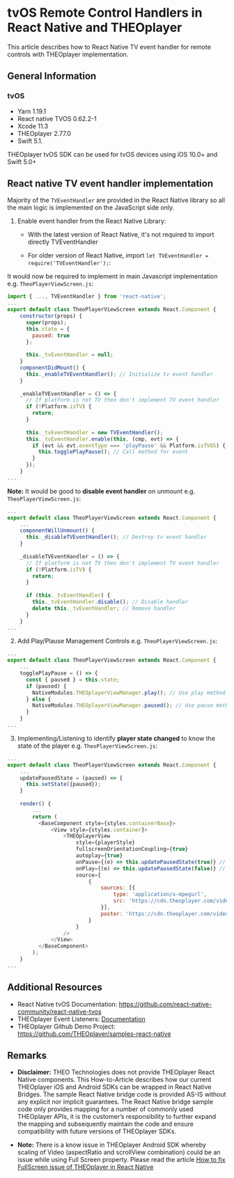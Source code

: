 # tvOS Remote Control Handlers in React Native and THEOplayer

This article describes how to React Native TV event handler for remote controls with THEOplayer implementation.

## General Information

### tvOS

- Yarn 1.19.1
- React native TVOS 0.62.2-1
- Xcode 11.3
- THEOplayer 2.77.0
- Swift 5.1.

THEOplayer tvOS SDK can be used for tvOS devices using iOS 10.0+ and Swift 5.0+

## React native TV event handler implementation

Majority of the `TVEventHandler` are provided in the React Native library so all the main logic is implemented on the JavaScript side only.

1. Enable event handler from the React Native Library: 

    - With the latest version of React Native, it's not required to import directly TVEventHandler

    - For older version of React Native, import `let TVEventHandler = require('TVEventHandler');`:

It would now be required to implement in main Javascript implementation e.g. `TheoPlayerViewScreen.js`:

```js
import { ..., TVEventHandler } from 'react-native';
...
export default class TheoPlayerViewScreen extends React.Component {
    constructor(props) {
      super(props);
      this.state = {
        paused: true
      };
 
      this._tvEventHandler = null;
    }
    componentDidMount() {
      this._enableTVEventHandler(); // Initialize tv event handler
    }
 
    _enableTVEventHandler = () => {
      // If platform is not TV then don't implement TV event handler
      if (!Platform.isTV) {
        return;
      }
 
      this._tvEventHandler = new TVEventHandler();
      this._tvEventHandler.enable(this, (cmp, evt) => {
        if (evt && evt.eventType === 'playPause' && Platform.isTVOS) { // Detect event e.g. playPause from TVOS
          this.togglePlayPause(); // Call method for event
        }
      });
    }
...
```

**Note:** It would be good to **disable event handler** on unmount e.g. `TheoPlayerViewScreen.js`:

```js
...
export default class TheoPlayerViewScreen extends React.Component {
    ...
    componentWillUnmount() {
      this._disableTVEventHandler(); // Destroy tv event handler
    }
 
    _disableTVEventHandler = () => {
      // If platform is not TV then don't implement TV event handler
      if (!Platform.isTV) {
        return;
      }
 
      if (this._tvEventHandler) {
        this._tvEventHandler.disable(); // Disable handler
        delete this._tvEventHandler; // Remove handler
      }
    }
...
```

2. Add Play/Plause Management Controls e.g. `TheoPlayerViewScreen.js`:

```js
...
export default class TheoPlayerViewScreen extends React.Component {
    ...
    togglePlayPause = () => {
      const { paused } = this.state;
      if (paused) {
        NativeModules.THEOplayerViewManager.play(); // Use play method declared in the THEOplayerViewManager
      } else {
        NativeModules.THEOplayerViewManager.paused(); // Use pause method declared in the THEOplayerViewManager
      }
    }
...
```

3. Implementing/Listening to identify **player state changed** to know the state of the player e.g. `TheoPlayerViewScreen.js`:

```js
...
export default class TheoPlayerViewScreen extends React.Component {
    ...
    updatePausedState = (paused) => {
      this.setState({paused});
    }
 
    render() {
        ...
        return (
          <BaseComponent style={styles.containerBase}>
              <View style={styles.container}>
                  <THEOplayerView
                      style={playerStyle}
                      fullscreenOrientationCoupling={true}
                      autoplay={true}
                      onPause={(e) => this.updatePausedState(true)} // Use declared theoplayer pause event call
                      onPlay={(e) => this.updatePausedState(false)} // Use declarated theoplayer play event call
                      source={
                          {
                              sources: [{
                                  type: 'application/x-mpegurl',
                                  src: 'https://cdn.theoplayer.com/video/big_buck_bunny/big_buck_bunny.m3u8',
                              }],
                              poster: 'https://cdn.theoplayer.com/video/big_buck_bunny/poster.jpg',
                          }
                      }
                  />
              </View>
          </BaseComponent>
        );
    }
...
```

## Additional Resources

- React Native tvOS Documentation: https://github.com/react-native-community/react-native-tvos
- THEOplayer Event Listeners: [Documentation](https://docs.theoplayer.com/getting-started/02-frameworks/03-react-native/07-event-listeners.md)
- THEOplayer Github Demo Project: https://github.com/THEOplayer/samples-react-native

## Remarks

- **Disclaimer:** THEO Technologies does not provide THEOplayer React Native components. This How-to-Article describes how our current THEOplayer iOS and Android SDKs can be wrapped in React Native Bridges. The sample React Native bridge code is provided AS-IS without any explicit nor implicit guarantees. The React Native bridge sample code only provides mapping for a number of commonly used THEOplayer APIs, it is the customer’s responsibility to further expand the mapping and subsequently maintain the code and ensure compatibility with future versions of THEOplayer SDKs.

- **Note:** There is a know issue in THEOplayer Android SDK whereby scaling of Video (aspectRatio and scrollView combination) could be an issue while using Full Screen property. Please read the article [How to fix FullScreen issue of THEOplayer in React Native](./11-fixing-fullscreen-issue.md)